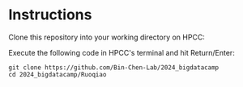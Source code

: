 # Instructions
Clone this repository into your working directory on HPCC:

Execute the following code in HPCC's terminal and hit Return/Enter: <br />

```
git clone https://github.com/Bin-Chen-Lab/2024_bigdatacamp
cd 2024_bigdatacamp/Ruoqiao
``` 

